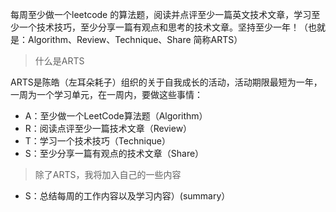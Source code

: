 每周至少做一个leetcode 的算法题，阅读并点评至少一篇英文技术文章，学习至少一个技术技巧，至少分享一篇有观点和思考的技术文章。坚持至少一年！（也就是：Algorithm、Review、Technique、Share 简称ARTS）

> 什么是ARTS

ARTS是陈皓（左耳朵耗子）组织的关于自我成长的活动，活动期限最短为一年，一周为一个学习单元，在一周内，要做这些事情：

- A：至少做一个LeetCode算法题（Algorithm）
- R：阅读点评至少一篇技术文章（Review）
- T：学习一个技术技巧（Technique）
- S：至少分享一篇有观点的技术文章（Share）

> 除了ARTS，我将加入自己的一些内容

- S：总结每周的工作内容以及学习内容）(summary）
